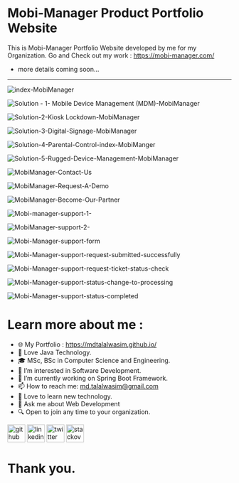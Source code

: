 # Mobi-Manager Product Portfolio Website

This is Mobi-Manager Portfolio Website developed by me for my Organization. Go and Check out my work : https://mobi-manager.com/ 
<br>  
- more details coming soon...
<hr>  


![index-MobiManager](https://github.com/mdtalalwasim/Mobi-Manager-Product-Portfolio-Website/assets/91146041/332f198a-47ca-49c8-b27e-ef893ca36e88)



![Solution - 1- Mobile Device Management (MDM)-MobiManager](https://github.com/mdtalalwasim/Mobi-Manager-Product-Portfolio-Website/assets/91146041/59578de9-0e40-4be1-af1c-171662338fa2)



![Solution-2-Kiosk Lockdown-MobiManager](https://github.com/mdtalalwasim/Mobi-Manager-Product-Portfolio-Website/assets/91146041/235639bc-7e6d-41e0-b840-cb443446084d)

![Solution-3-Digital-Signage-MobiManager](https://github.com/mdtalalwasim/Mobi-Manager-Product-Portfolio-Website/assets/91146041/f4f3d32f-255a-40e9-9aa4-f8443531e28d)

![Solution-4-Parental-Control-index-MobiManger](https://github.com/mdtalalwasim/Mobi-Manager-Product-Portfolio-Website/assets/91146041/f51305ea-da60-43a5-8a49-617331855cc8)


![Solution-5-Rugged-Device-Management-MobiManager](https://github.com/mdtalalwasim/Mobi-Manager-Product-Portfolio-Website/assets/91146041/71fff241-25c0-491c-bd13-3e047ee7641d)


![MobiManager-Contact-Us](https://github.com/mdtalalwasim/Mobi-Manager-Product-Portfolio-Website/assets/91146041/54bb068f-3d88-4e83-9cbb-2272c405780c)


![MobiManager-Request-A-Demo](https://github.com/mdtalalwasim/Mobi-Manager-Product-Portfolio-Website/assets/91146041/03e5681d-5bcc-4a9a-957a-63c48330bfdc)


![MobiManager-Become-Our-Partner](https://github.com/mdtalalwasim/Mobi-Manager-Product-Portfolio-Website/assets/91146041/5e2696f4-2c0c-4178-9786-37d67641f16a)



![Mobi-manager-support-1-](https://github.com/mdtalalwasim/Mobi-Manager-Product-Portfolio-Website/assets/91146041/9310543e-1291-43b6-bd6c-0c299ebf40dc)

![MobiManager-support-2-](https://github.com/mdtalalwasim/Mobi-Manager-Product-Portfolio-Website/assets/91146041/5b55efee-21c2-424b-9d93-532ab2954332)



![Mobi-Manager-support-form](https://github.com/mdtalalwasim/Mobi-Manager-Product-Portfolio-Website/assets/91146041/2c82425e-d3c3-4973-b116-e7da04cd57f9)


![Mobi-Manager-support-request-submitted-successfully](https://github.com/mdtalalwasim/Mobi-Manager-Product-Portfolio-Website/assets/91146041/12e0b0a5-3024-47e1-bc79-246952a23478)


![Mobi-Manager-support-request-ticket-status-check](https://github.com/mdtalalwasim/Mobi-Manager-Product-Portfolio-Website/assets/91146041/f8511fae-8362-4098-b2c4-d8b14bd6f707)



![Mobi-Manager-support-status-change-to-processing](https://github.com/mdtalalwasim/Mobi-Manager-Product-Portfolio-Website/assets/91146041/c1446d61-e6ef-4080-b17d-23698a89ecab)



![Mobi-Manager-support-status-completed](https://github.com/mdtalalwasim/Mobi-Manager-Product-Portfolio-Website/assets/91146041/260a5225-1250-4d2f-9db3-c85c0a7d7ed4)


# Learn more about me :
- 🌐 My Portfolio : https://mdtalalwasim.github.io/
- 💖 Love Java Technology. 
- 🎓 MSc, BSc in Computer Science and Engineering.
- 👀 I’m interested in Software Development.
- 🌱 I’m currently working on Spring Boot Framework.
- 📫 How to reach me: md.talalwasim@gmail.com
- 💞️ Love to learn new technology.
- 💬 Ask me about Web Development
- 🔍 Open to join any time to your organization.
<!-- - 👉 LinkedIn Profile: https://bd.linkedin.com/in/mdtalalwasim -->

  

[<img src='https://cdn.jsdelivr.net/npm/simple-icons@3.0.1/icons/github.svg' alt='github' height='40'>](https://github.com/mdtalalwasim)  [<img src='https://cdn.jsdelivr.net/npm/simple-icons@3.0.1/icons/linkedin.svg' alt='linkedin' height='40'>](https://www.linkedin.com/in/mdtalalwasim/)  [<img src='https://cdn.jsdelivr.net/npm/simple-icons@3.0.1/icons/twitter.svg' alt='twitter' height='40'>](https://twitter.com/mdtalalwasim)  [<img src='https://cdn.jsdelivr.net/npm/simple-icons@3.0.1/icons/stackoverflow.svg' alt='stackoverflow' height='40'>](https://stackoverflow.com/users/16860521/md-talal-wasim)  

# Thank you.
